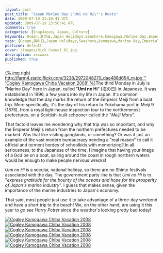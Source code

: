 ```yaml
---           
layout: post
post_title: "Japan Marine Day \"Umi no Hi\"'s Roots"
date: 2009-07-19 23:50:41 UTC
updated: 2009-07-19 23:50:41 UTC
comments: true
categories: [SnapJapan, Japan, Culture]
keywords: Ocean,海の日,Japan Holidays,Seashore,kamogawa,Marine Day,Imperial,Beach,Umi no Hi,Emperor Meiji
tags: [Ocean,海の日,Japan Holidays,Seashore,kamogawa,Marine Day,Imperial,Beach,Umi no Hi,Emperor Meiji]
posticon: default
cover: /images/Rick_Casual_01.jpg
description: xxxxxxx
published: true
---
```

 


[{% img right http://farm4.static.flickr.com/3238/2972048270_dae488d654_m.jpg '' 'Cogley Kamogawa Chiba Vacation 2008' %}](http://www.flickr.com/photos/81796435@N00/2972048270 "View 'Cogley Kamogawa Chiba Vacation 2008' on Flickr.com")The third Monday in July is "Marine Day" here in Japan, called "**Umi no Hi**" (海の日) in Japanese. It was established in 1996, a few years into my life in Japan. It's common knowledge that the day marks the return of the Emperor Meiji from a boat trip. More specifically, it's the day of his return to Yokohama port in Meiji 9 (1876), from a royal light-house inspection tour to the northernmost prefectures, on a Scottish-built schooner called the "_Meiji Maru_". 




That factoid leaves me wondering why that trip was so important, and why the Emperor Meiji's return from the northern prefectures needed to be marked. Was that like visiting ganglands, or something? Or was it just an example of the vast modern bureaucracy needing a "real reason" to call it official and torment hordes of schoolkids with memorizing? In all seriousness, to the Japanese of the time, I imagine that having your image of a God be on a boat, sailing around the coast in rough northern waters would be enough to make people nervous wrecks!




_Umi no Hi_ is a secular, national holiday, so there are no Shinto festivals associated with the day. The government party line is that _Umi no Hi_ is to "_express gratitude for the bounty of the oceans and hope for the prosperity of Japan's marine industry_". I guess that makes sense, given the importance of the marine industries to Japan's economy. 




That said, most people just use it to take advantage of a three-day weekend and have a short trip to the beach! We, on the other hand, are using it this year to _go see Harry Potter_ since the weather's looking pretty bad today! 




[![Cogley Kamogawa Chiba Vacation 2008](http://farm4.static.flickr.com/3201/2972082804_a34afec702_s.jpg)](http://www.flickr.com/photos/81796435@N00/2972082804 "View 'Cogley Kamogawa Chiba Vacation 2008' on Flickr.com")[![Cogley Kamogawa Chiba Vacation 2008](http://farm4.static.flickr.com/3158/2971238811_b4b145a88c_s.jpg)](http://www.flickr.com/photos/81796435@N00/2971238811 "View 'Cogley Kamogawa Chiba Vacation 2008' on Flickr.com")[![Cogley Kamogawa Chiba Vacation 2008](http://farm4.static.flickr.com/3279/2972079808_9a5b4e6f57_s.jpg)](http://www.flickr.com/photos/81796435@N00/2972079808 "View 'Cogley Kamogawa Chiba Vacation 2008' on Flickr.com")[![Cogley Kamogawa Chiba Vacation 2008](http://farm4.static.flickr.com/3212/2972076726_fa9e307595_s.jpg)](http://www.flickr.com/photos/81796435@N00/2972076726 "View 'Cogley Kamogawa Chiba Vacation 2008' on Flickr.com")[![Cogley Kamogawa Chiba Vacation 2008](http://farm4.static.flickr.com/3006/2972074830_cdd0d35a09_s.jpg)](http://www.flickr.com/photos/81796435@N00/2972074830 "View 'Cogley Kamogawa Chiba Vacation 2008' on Flickr.com")[![Cogley Kamogawa Chiba Vacation 2008](http://farm4.static.flickr.com/3044/2972072148_6e64441fb2_s.jpg)](http://www.flickr.com/photos/81796435@N00/2972072148 "View 'Cogley Kamogawa Chiba Vacation 2008' on Flickr.com")


